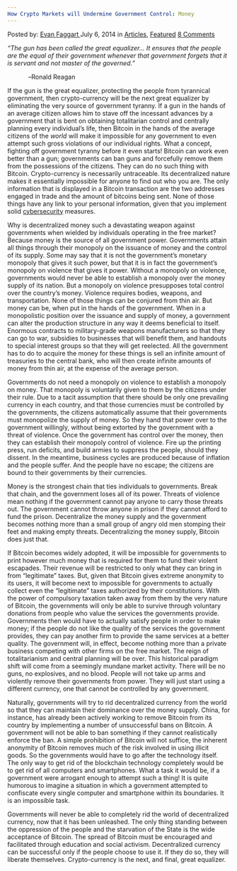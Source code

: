 ```yaml
---
How Crypto Markets will Undermine Government Control: Money
---
```

<article class="post-listing post-6202 post type-post status-publish format-standard has-post-thumbnail hentry category-articles category-deepdot-news tag-control tag-crypto tag-government tag-markets tag-money tag-undermine">
    <div class="post-inner">
    <p class="post-meta">
    <span>Posted by: <a href="https://www.deepdotweb.com/author/evanfaggart/" title="">Evan Faggart </a></span>
    <span>July 6, 2014</span>
    <span>in <a href="https://www.deepdotweb.com/category/articles/" rel="category tag">Articles</a>, <a href="https://www.deepdotweb.com/category/deepdot-news/" rel="category tag">Featured</a></span>
    <span><a href="https://www.deepdotweb.com/2014/07/06/crypto-markets-will-undermine-government-control-money/#comments">8 Comments</a></span>
    </p>
    <div class="clear"></div>
    <div class="entry">
    <p><em>“The gun has been called the great equalizer</em><em>… It ensures that the people are the equal of their government whenever that government forgets that it is servant and not master of the governed.”</em></p>
    <p><em>            &#8211;</em>Ronald Reagan</p>
    <p>If the gun is the great equalizer, protecting the people from tyrannical government, then crypto-currency will be the next great equalizer by eliminating the very source of government tyranny. If a gun in the hands of an average citizen allows him to stave off the incessant advances by a government that is bent on obtaining totalitarian control and centrally planning every individual&#8217;s life, then Bitcoin in the hands of the average citizens of the <em>world</em> will make it impossible for any government to even attempt such gross violations of our individual rights. What a concept, fighting off government tyranny before it even starts! Bitcoin can work even better than a gun; governments can ban guns and forcefully remove them from the possessions of the citizens. They can do no such thing with Bitcoin. Crypto-currency is necessarily untraceable. Its decentralized nature makes it essentially impossible for anyone to find out who you are. The only information that is displayed in a Bitcoin transaction are the two addresses engaged in trade and the amount of bitcoins being sent. None of those things have any link to your personal information, given that you implement solid <a href="http://www.deepdotweb.com/security-tutorials/">cybersecurity</a> measures.</p>
    <p>Why is decentralized money such a devastating weapon against governments when wielded by individuals operating in the free market? Because money is the source of all government power. Governments attain all things through their monopoly on the issuance of money and the control of its supply. Some may say that it is not the government&#8217;s monetary monopoly that gives it such power, but that it is in fact the government&#8217;s monopoly on violence that gives it power. Without a monopoly on violence, governments would never be able to establish a monopoly over the money supply of its nation. But a monopoly on violence presupposes total control over the country&#8217;s money. Violence requires bodies, weapons, and transportation. None of those things can be conjured from thin air. But money can be, when put in the hands of the government. When in a monopolistic position over the issuance and supply of money, a government can alter the production structure in any way it deems beneficial to itself. Enormous contracts to military-grade weapons manufacturers so that they can go to war, subsidies to businesses that will benefit them, and handouts to special interest groups so that they will get reelected. All the government has to do to acquire the money for these things is sell an infinite amount of treasuries to the central bank, who will then create infinite amounts of money from thin air, at the expense of the average person.</p>
    <p>Governments do not need a monopoly on violence to establish a monopoly on money. That monopoly is voluntarily given to them by the citizens under their rule. Due to a tacit assumption that there should be only one prevailing currency in each country, and that those currencies must be controlled by the governments, the citizens automatically assume that their governments must monopolize the supply of money. So they hand that power over to the government willingly, without being extorted by the government with a threat of violence. Once the government has control over the money, then they can establish their monopoly control of violence. Fire up the printing press, run deficits, and build armies to suppress the people, should they dissent. In the meantime, business cycles are produced because of inflation and the people suffer. And the people have no escape; the citizens are bound to their governments by their currencies.</p>
    <p>Money is the strongest chain that ties individuals to governments. Break that chain, and the government loses all of its power. Threats of violence mean nothing if the government cannot pay anyone to carry those threats out. The government cannot throw anyone in prison if they cannot afford to fund the prison. Decentralize the money supply and the government becomes nothing more than a small group of angry old men stomping their feet and making empty threats. Decentralizing the money supply, Bitcoin does just that.</p>
    <p>If Bitcoin becomes widely adopted, it will be impossible for governments to print however much money that is required for them to fund their violent escapades. Their revenue will be restricted to only what they can bring in from “legitimate” taxes. But, given that Bitcoin gives extreme anonymity to its users, it will become next to impossible for governments to actually collect even the “legitimate” taxes authorized by their constitutions. With the power of compulsory taxation taken away from them by the very nature of Bitcoin, the governments will only be able to survive through voluntary donations from people who value the services the governments provide. Governments then would have to actually satisfy people in order to make money; if the people do not like the quality of the services the government provides, they can pay another firm to provide the same services at a better quality. The government will, in effect, become nothing more than a private business competing with other firms on the free market. The reign of totalitarianism and central planning will be over. This historical paradigm shift will come from a seemingly mundane market activity. There will be no guns, no explosives, and no blood. People will not take up arms and violently remove their governments from power. They will just start using a different currency, one that cannot be controlled by any government.</p>
    <p>Naturally, governments will try to rid decentralized currency from the world so that they can maintain their dominance over the money supply. China, for instance, has already been actively working to remove Bitcoin from its country by implementing a number of unsuccessful bans on Bitcoin. A government will not be able to ban something if they cannot realistically enforce the ban. A simple prohibition of Bitcoin will not suffice, the inherent anonymity of Bitcoin removes much of the risk involved in using illicit goods. So the governments would have to go after the technology itself. The only way to get rid of the blockchain technology completely would be to get rid of all computers and smartphones. What a task it would be, if a government were arrogant enough to attempt such a thing! It is quite humorous to imagine a situation in which a government attempted to confiscate every single computer and smartphone within its boundaries. It is an impossible task.</p>
    <p>Governments will never be able to completely rid the world of decentralized currency, now that it has been unleashed. The only thing standing between the oppression of the people and the starvation of the State is the wide acceptance of Bitcoin. The spread of Bitcoin must be encouraged and facilitated through education and social activism. Decentralized currency can be successful only if the people choose to use it. If they do so, they will liberate themselves. Crypto-currency is the next, and final, great equalizer.</p>
    </div>
    <span style="display:none"><a href="https://www.deepdotweb.com/tag/control/" rel="tag">control</a> <a href="https://www.deepdotweb.com/tag/crypto/" rel="tag">crypto</a> <a href="https://www.deepdotweb.com/tag/government/" rel="tag">government</a> <a href="https://www.deepdotweb.com/tag/markets/" rel="tag">markets</a> <a href="https://www.deepdotweb.com/tag/money/" rel="tag">money</a> <a href="https://www.deepdotweb.com/tag/undermine/" rel="tag">undermine</a></span> <span style="display:none" class="updated">2014-07-06</span>
    <div style="display:none" class="vcard author" itemprop="author" itemscope itemtype="http://schema.org/Person"><strong class="fn" itemprop="name"><a href="https://www.deepdotweb.com/author/evanfaggart/" title="Posts by Evan Faggart" rel="author">Evan Faggart</a></strong></div>
    </div>
</article>

